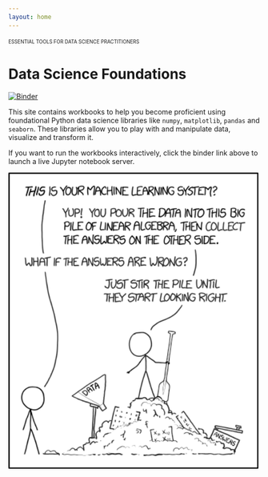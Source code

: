 ```yaml
---
layout: home
---
```


<sup><sub>ESSENTIAL TOOLS FOR DATA SCIENCE PRACTITIONERS</sub></sup>

# Data Science Foundations

[![Binder](https://mybinder.org/badge_logo.svg)](https://mybinder.org/v2/gh/nancynobody/data_science_mastery/master)

This site contains workbooks to help you become proficient using foundational Python data science libraries like `numpy`, `matplotlib`, `pandas` and `seaborn`. These libraries allow you to play with and manipulate data, visualize and transform it.

If you want to run the workbooks interactively, click the binder link above to launch a live Jupyter notebook server.

<img width="500" src="assets/img/xkcd_linear_alg.png"/>